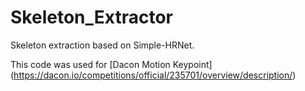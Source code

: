 # Skeleton_Extractor

Skeleton extraction based on Simple-HRNet.

This code was used for [Dacon Motion Keypoint] (https://dacon.io/competitions/official/235701/overview/description/)
